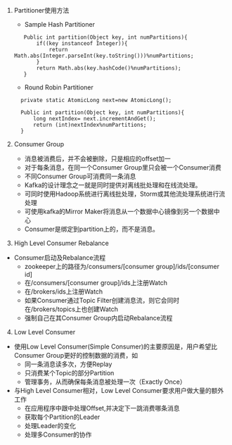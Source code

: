 1. Partitioner使用方法
   + Sample Hash Partitioner 
   ```
      Public int partition(Object key, int numPartitions){
          if((key instanceof Integer)){
              return Math.abs(Integer.parseInt(key.toString()))%numPartitions;
          }
          return Math.abs(key.hashCode()%numPartitions);
      }
   ```
   + Round Robin Partitioner
    ```
      private static AtomicLong next=new AtomicLong();
      
      Public int partition(Object key, int numPartitions){
          long nextIndex= next.incrementAndGet();
          return (int)nextIndex%numPartitions;
      }
    ```


2. Consumer Group
   + 消息被消费后，并不会被删除，只是相应的offset加一
   + 对于每条消息，在同一个Consumer Group里只会被一个Consumer消费
   + 不同Consumer Group可消费同一条消息
   + Kafka的设计理念之一就是同时提供对离线批处理和在线流处理。
   + 可同时使用Hadoop系统进行离线批处理，Storm或其他流处理系统进行流处理
   + 可使用kafka的Mirror Maker将消息从一个数据中心镜像到另一个数据中心
   + Consumer是绑定到partition上的，而不是消息。
 
 3. High Level Consumer Rebalance
   + Consumer启动及Rebalance流程
      - zookeeper上的路径为/consumers/[consumer group]/ids/[consumer id]
      - 在/consumers/[consumer group]/ids上注册Watch
      - 在/brokers/ids上注册Watch
      - 如果Consumer通过Topic Filter创建消息流，则它会同时在/brokers/topics上也创建Watch
      - 强制自己在其Consumer Group内启动Rebalance流程
   
 4. Low Level Consumer
   + 使用Low Level Consumer(Simple Consumer)的主要原因是，用户希望比Consumer Group更好的控制数据的消费，如
      - 同一条消息读多次，方便Replay
      - 只消费某个Topic的部分Partition
      - 管理事务，从而确保每条消息被处理一次（Exactly Once）
   + 与High Level Consumer相对，Low Level Consumer要求用户做大量的额外工作
      - 在应用程序中跟中处理Offset,并决定下一跳消费哪条消息
      - 获取每个Partition的Leader
      - 处理Leader的变化
      - 处理多Consumer的协作
